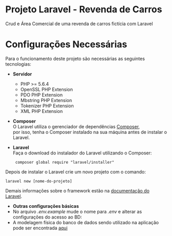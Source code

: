 # Projeto Laravel - Revenda de Carros
Crud e Área Comercial de uma revenda de carros fictícia com Laravel

# Configurações Necessárias #

Para o funcionamento deste projeto são necessárias as seguintes tecnologias:

- **Servidor**
  - PHP >= 5.6.4
  - OpenSSL PHP Extension
  - PDO PHP Extension
  - Mbstring PHP Extension
  - Tokenizer PHP Extension
  - XML PHP Extension

- **Composer**<br>
  O Laravel utiliza o gerenciador de dependências [Composer](https://getcomposer.org/),<br>
  por isso, tenha o Composer instalado na sua máquina antes de instalar o Laravel.
  
- **Laravel**<br>
 Faça o download do instalador do Laravel utilizando o Composer:<br>
 
   ``` composer global require "laravel/installer"```
   
 Depois de instalar o Laravel crie um novo projeto com o comando:
 
   ``` laravel new [nome-do-projeto] ```
   
 Demais informações sobre o framework estão na [documentação do Laravel](https://laravel.com/docs/5.4).<br>
 
 - **Outras configurações básicas**
  - No arquivo _.env.example_ mude o nome para _.env_ e alterar as configurações do acesso ao BD:<br>
  - A modelagem física do banco de dados sendo utilizado na aplicação pode ser encontrada [aqui](https://github.com/brunaNobre/Laravel_Project/blob/master/revenda_noite.sql)
